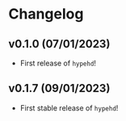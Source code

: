# Changelog

<!--next-version-placeholder-->

## v0.1.0 (07/01/2023)

- First release of `hypehd`!

## v0.1.7 (09/01/2023)

- First stable release of `hypehd`!
